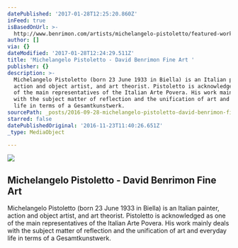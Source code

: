 ```yaml
---
datePublished: '2017-01-28T12:25:20.860Z'
inFeed: true
isBasedOnUrl: >-
  http://www.benrimon.com/artists/michelangelo-pistoletto/featured-works?view=slider#2
author: []
via: {}
dateModified: '2017-01-28T12:24:29.511Z'
title: 'Michelangelo Pistoletto - David Benrimon Fine Art '
publisher: {}
description: >-
  Michelangelo Pistoletto (born 23 June 1933 in Biella) is an Italian painter,
  action and object artist, and art theorist. Pistoletto is acknowledged as one
  of the main representatives of the Italian Arte Povera. His work mainly deals
  with the subject matter of reflection and the unification of art and everyday
  life in terms of a Gesamtkunstwerk.
sourcePath: _posts/2016-09-28-michelangelo-pistoletto-david-benrimon-fine-art.md
starred: false
datePublishedOriginal: '2016-11-23T11:40:26.651Z'
_type: MediaObject

---
```

<article style=""><img src="https://imgflo.herokuapp.com/graph/2b2431f8e7ba7b0/4c4d313c143d32c818b23ce6e5408b47/noop.jpeg?input=https%3A%2F%2Fs3.amazonaws.com%2Ffiles.collageplatform.com.prod%2Fimage_cache%2F1010x580_fit%2F54188ee109a72c022291c1d0%2Fd6718db67cae5589a08a3552609e5d43.jpeg" /><h1>Michelangelo Pistoletto - David Benrimon Fine Art </h1><p>Michelangelo Pistoletto (born 23 June 1933 in Biella) is an Italian painter, action and object artist, and art theorist. Pistoletto is acknowledged as one of the main representatives of the Italian Arte Povera. His work mainly deals with the subject matter of reflection and the unification of art and everyday life in terms of a Gesamtkunstwerk.</p></article>